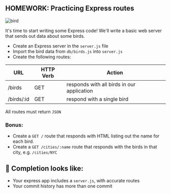 ## HOMEWORK: Practicing Express routes

![bird](./assets/reps.jpg)

It's time to start writing some Express code! We'll write a basic web server that sends out data about some birds.

- Create an Express server in the `server.js` file
- Import the bird data from `db/birds.js` into `server.js`
- Create the following routes:
   
| **URL** | **HTTP Verb** | Action |
|------------|-------------|-------------|
| /birds         | GET       |  responds with all birds in our application
| /birds/:id     | GET       | respond with a single bird

All routes must return `JSON`


### Bonus:
- Create a `GET /` route that responds with HTML listing out the name for each bird.
- Create a `GET /cities/:name` route that responds with the birds in that city, e.g. `/cities/NYC`

## 🚀 Completion looks like:

- Your express app includes a `server.js`, with accurate routes
- Your commit history has more than one commit

